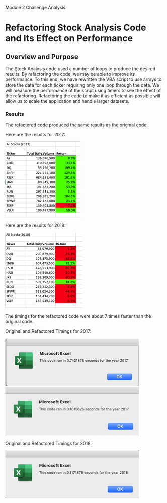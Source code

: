 Module 2 Challenge Analysis

# Refactoring Stock Analysis Code and Its Effect on Performance

## Overview and Purpose
The Stock Analysis code used a number of loops to produce the desired results.  By refactoring the code, we may be able to improve its performance.  To this end, we have rewritten the VBA script to use arrays to store the data for each ticker requiring only one loop through the data.  We will measure the performance of the script using timers to see the effect of the refactoring.  Refactoring the code to make it as efficient as possible will allow us to scale the application and handle larger datasets.

### Results
The refactored code produced the same results as the original code. 

Here are the results for 2017:

<img src=/Resources/Refactored_Output_2017.png></img>

Here are the results for 2018:

<img src=/Resources/Refactored_Output_2018.png></img>

The timings for the refactored code were about 7 times faster than the original code.

Original and Refactored Timings for 2017:

<p float="left">
  <img src=/Resources/Unrefactored_Timing_2017.png width="425"></img>
  <img src=/Resources/VBA_Challenge_2017.png width="425"></img>
</p>

Original and Refactored Timings for 2018:

<p float="left>
    <img src=/Resources/Unrefactored_Timing_2018.png width="425"></img>
    <img src=/Resources/VBA_Challenge_2018.png width="425"></img>

</p>







